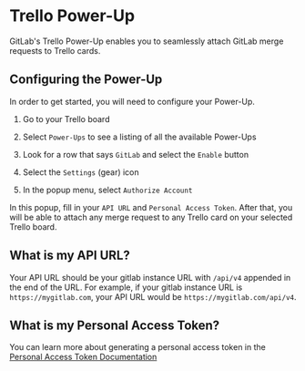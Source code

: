 # Trello Power-Up

GitLab's Trello Power-Up enables you to seamlessly attach GitLab merge requests to Trello cards.

## Configuring the Power-Up

In order to get started, you will need to configure your Power-Up.

1. Go to your Trello board

1. Select `Power-Ups` to see a listing of all the available Power-Ups

1. Look for a row that says `GitLab` and select the `Enable` button

1. Select the `Settings` (gear) icon

1. In the popup menu, select `Authorize Account`

In this popup, fill in your `API URL` and `Personal Access Token`. After that, you will be able to attach any merge request to any Trello card on your selected Trello board.

## What is my API URL?

Your API URL should be your gitlab instance URL with `/api/v4` appended in the end of the URL.
For example, if your gitlab instance URL is `https://mygitlab.com`, your API URL would be `https://mygitlab.com/api/v4`.

## What is my Personal Access Token?

You can learn more about generating a personal access token in the [Personal Access Token Documentation][personal-access-token-documentation]

[personal-access-token-documentation]: ../user/profile/personal_access_tokens.html
